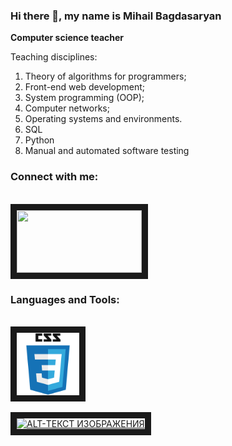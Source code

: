 ### Hi there 👋, my name is Mihail Bagdasaryan
<b>Computer science teacher</b>

Teaching disciplines:
1. Theory of algorithms for programmers;
2. Front-end web development;
3. System programming (OOP);
4. Computer networks;
5. Operating systems and environments.
6. SQL
7. Python
8. Manual and automated software testing

<h3>Connect with me:</h3><br>
<a href="https://vk.com/id7669012" target="_blank"><img src="https://www.iguides.ru/upload/iblock/a97/a97a5cb533918c1815d007d248ce73a2.jpg" width="200" height="100" border="10" /></a><br>

<h3>Languages and Tools:</h3><br>
<img src="https://raw.githubusercontent.com/devicons/devicon/master/icons/css3/css3-original-wordmark.svg" width="100" height="100" border="10" />


<a href="https://github-readme-stats.vercel.app/api/top-langs/?username=mixa215&layout=compact" target="_blank"><img src="https://github-readme-stats.vercel.app/api/top-langs/?username=mixa215&layout=compact" 
alt="ALT-ТЕКСТ ИЗОБРАЖЕНИЯ" width="360" height="270" border="10" /></a>
<!--
**mixa215/mixa215** is a ✨ _special_ ✨ repository because its `README.md` (this file) appears on your GitHub profile.

Here are some ideas to get you started:

- 🔭 I’m currently working on ...
- 🌱 I’m currently learning ...
- 👯 I’m looking to collaborate on ...
- 🤔 I’m looking for help with ...
- 💬 Ask me about ...
- 📫 How to reach me: ...
- 😄 Pronouns: ...
- ⚡ Fun fact: ...
-->
